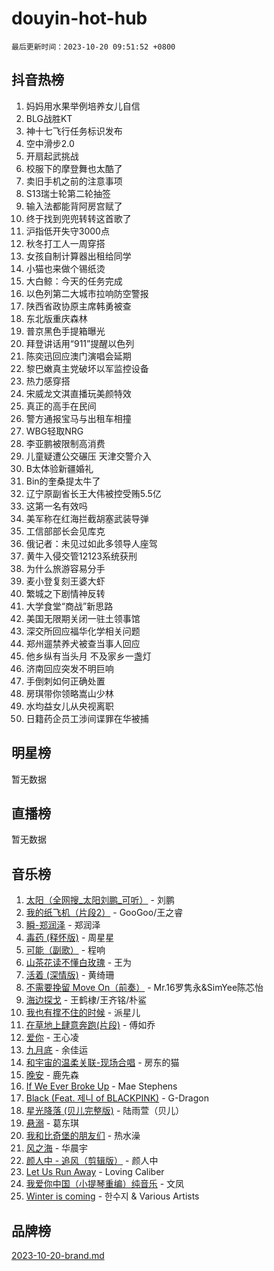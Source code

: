 # douyin-hot-hub

`最后更新时间：2023-10-20 09:51:52 +0800`

## 抖音热榜

1. 妈妈用水果举例培养女儿自信
1. BLG战胜KT
1. 神十七飞行任务标识发布
1. 空中滑步2.0
1. 开扇起武挑战
1. 校服下的摩登舞也太酷了
1. 卖旧手机之前的注意事项
1. S13瑞士轮第二轮抽签
1. 输入法都能背阿房宫赋了
1. 终于找到兜兜转转这首歌了
1. 沪指低开失守3000点
1. 秋冬打工人一周穿搭
1. 女孩自制计算器出租给同学
1. 小猫也来做个锡纸烫
1. 大白鲸：今天的任务完成
1. 以色列第二大城市拉响防空警报
1. 陕西省政协原主席韩勇被查
1. 东北版重庆森林
1. 普京黑色手提箱曝光
1. 拜登讲话用“911”提醒以色列
1. 陈奕迅回应澳门演唱会延期
1. 黎巴嫩真主党破坏以军监控设备
1. 热力感穿搭
1. 宋威龙文淇直播玩美颜特效
1. 真正的高手在民间
1. 警方通报宝马与出租车相撞
1. WBG轻取NRG
1. 李亚鹏被限制高消费
1. 儿童疑遭公交碾压 天津交警介入
1. B太体验新疆婚礼
1. Bin的奎桑提太牛了
1. 辽宁原副省长王大伟被控受贿5.5亿
1. 这第一名有效吗
1. 美军称在红海拦截胡塞武装导弹
1. 工信部部长会见库克
1. 俄记者：未见过如此多领导人座驾
1. 黄牛入侵交管12123系统获刑
1. 为什么旅游容易分手
1. 麦小登复刻王婆大虾
1. 繁城之下剧情神反转
1. 大学食堂“商战”新思路
1. 美国无限期关闭一驻土领事馆
1. 深交所回应福华化学相关问题
1. 郑州遛禁养犬被查当事人回应
1. 他乡纵有当头月 不及家乡一盏灯
1. 济南回应突发不明巨响
1. 手倒刺如何正确处置
1. 房琪带你领略嵩山少林
1. 水均益女儿从央视离职
1. 日籍药企员工涉间谍罪在华被捕

## 明星榜

暂无数据

## 直播榜

暂无数据

## 音乐榜

1. [太阳（全网搜_太阳刘鹏_可听）](https://sf3-cdn-tos.douyinstatic.com/obj/tos-cn-ve-2774/ogWbyIQnlBFImVbeDocRdCIYtBHlbJXgfZMvgz) - 刘鹏
1. [我的纸飞机（片段2）](https://sf6-cdn-tos.douyinstatic.com/obj/tos-cn-ve-2774/oM2ZrKcg2CD5AeRB2gkeXOFB1IxAGJdZPazYHf) - GooGoo/王之睿
1. [瞬-郑润泽](https://sf6-cdn-tos.douyinstatic.com/obj/tos-cn-ve-2774/oYXHIohzvbNAzBhHgyksWpRM4bfkDsBdBDAynw) - 郑润泽
1. [毒药 (释怀版)](https://sf6-cdn-tos.douyinstatic.com/obj/tos-cn-ve-2774/oYILMEAzspdZBIzy4frJNB8ZHPHWAhiwowd4Ad) - 周星星
1. [可能（副歌）](https://sf3-cdn-tos.douyinstatic.com/obj/tos-cn-ve-2774/cde1731888894259b333569393c2fb51) - 程响
1. [山茶花读不懂白玫瑰](https://sf6-cdn-tos.douyinstatic.com/obj/tos-cn-ve-2774/osfn8B7DktrRHEPJgPCfDbw7QDQEkwC16BxZg9) - 王为
1. [活着 (深情版)](https://sf6-cdn-tos.douyinstatic.com/obj/tos-cn-ve-2774/oY8r2TelECK2BPZbDCj8xZKBQfPbwQyCt1cggn) - 黄绮珊
1. [不需要挽留 Move On（前奏）](https://sf3-cdn-tos.douyinstatic.com/obj/tos-cn-ve-2774/ooCBhgCCkF4nExzQL9WZSUbitfA8IsDkgQIYhe) - Mr.16罗隽永&SimYee陈芯怡
1. [海边探戈](https://sf3-cdn-tos.douyinstatic.com/obj/tos-cn-ve-2774/os9gE0VQCGqt6VQkZDyBBYvfSDY0QFe3vVmubn) - 王鹤棣/王齐铭/朴鲨
1. [我也有撑不住的时候](https://sf3-cdn-tos.douyinstatic.com/obj/tos-cn-ve-2774/okmtBE1dkIBhwxeiBJeDgQnQtICZWIJUI2bjQr) - 派星儿
1. [在草地上肆意奔跑(片段)](https://sf6-cdn-tos.douyinstatic.com/obj/tos-cn-ve-2774/8831d494742f45dabdfa8adb8b817259) - 傅如乔
1. [爱你](https://sf3-cdn-tos.douyinstatic.com/obj/tos-cn-ve-2774/oEfyTFYX4gOL9DMKAJebDCAASw8hYVIXz1nYaf) - 王心凌
1. [九月底](https://sf3-cdn-tos.douyinstatic.com/obj/tos-cn-ve-2774/oMfewG4PDTFhF8iz3OGQ7ABH5i6fCgnMaoCbzZ) - 余佳运
1. [和宇宙的温柔关联-现场合唱](https://sf3-cdn-tos.douyinstatic.com/obj/tos-cn-ve-2774/o0hONGDYQBgk0e5bqDeQOonVmncA6tC2nBwZLT) - 房东的猫
1. [晚安](https://sf3-cdn-tos.douyinstatic.com/obj/tos-cn-ve-2774/a724c5e224464218839820f4e4fd632f) - 鹿先森
1. [If We Ever Broke Up](https://sf3-cdn-tos.douyinstatic.com/obj/tos-cn-ve-2774/o8onj5HDk0ImtBmO0URBfeyCDXQJMYkQ1gb8Zy) - Mae Stephens
1. [Black (Feat. 제니 of BLACKPINK)](https://sf6-cdn-tos.douyinstatic.com/obj/tos-cn-ve-2774/2eb92e2debbe4fe0a552bc099aef7f28) - G-Dragon
1. [星光降落 (贝儿完整版)](https://sf3-cdn-tos.douyinstatic.com/obj/tos-cn-ve-2774/okwB9hAwyAtsFFkFBzAX1hOOfQuIoMNs0W2Mwr) - 陆雨萱（贝儿）
1. [悬溺](https://sf6-cdn-tos.douyinstatic.com/obj/tos-cn-ve-2774/f3b6cc53d2e944beb7094a3ff01b4e03) - 葛东琪
1. [我和比奇堡的朋友们](https://sf6-cdn-tos.douyinstatic.com/obj/tos-cn-ve-2774/f0505db981ea4a6d91453a15924a82aa) - 热水澡
1. [风之海](https://sf6-cdn-tos.douyinstatic.com/obj/tos-cn-ve-2774/oInqZ2gFbCQvB6wZNnZlJpBcfDBQ8t1e1XwYAi) - 华晨宇
1. [颜人中 - 追风（剪辑版）](https://sf3-cdn-tos.douyinstatic.com/obj/tos-cn-ve-2774/9107f711ded6416ab3279a81d71597f7) - 颜人中
1. [Let Us Run Away](https://sf3-cdn-tos.douyinstatic.com/obj/tos-cn-ve-2774/a9a280d910044fb0b9f4f74b0b27e854) - Loving Caliber
1. [我爱你中国（小提琴重编）纯音乐](https://sf6-cdn-tos.douyinstatic.com/obj/tos-cn-ve-2774/362de867442c4051acadb0a43fd60af8) - 文凤
1. [Winter is coming](https://sf6-cdn-tos.douyinstatic.com/obj/tos-cn-ve-2774/0a6c12efb2d84f2ba9a243d4e1eebb4e) - 한수지 & Various Artists

## 品牌榜

[2023-10-20-brand.md](2023-10-20-brand.md)
